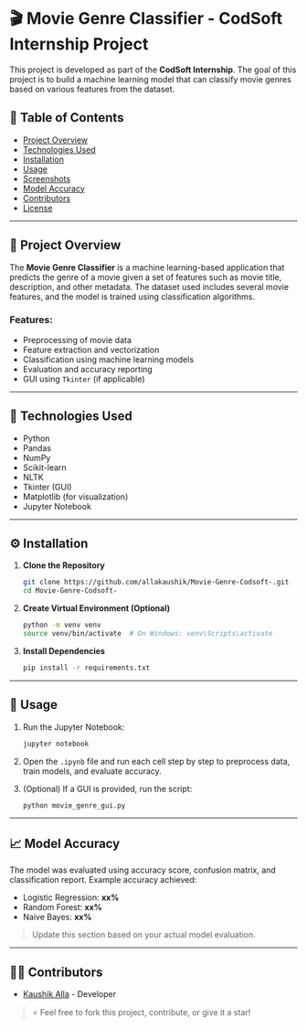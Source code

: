# 🎬 Movie Genre Classifier - CodSoft Internship Project

This project is developed as part of the **CodSoft Internship**. The goal of this project is to build a machine learning model that can classify movie genres based on various features from the dataset.

## 📌 Table of Contents

- [Project Overview](#project-overview)
- [Technologies Used](#technologies-used)
- [Installation](#installation)
- [Usage](#usage)
- [Screenshots](#screenshots)
- [Model Accuracy](#model-accuracy)
- [Contributors](#contributors)
- [License](#license)

---

## 🚀 Project Overview

The **Movie Genre Classifier** is a machine learning-based application that predicts the genre of a movie given a set of features such as movie title, description, and other metadata. The dataset used includes several movie features, and the model is trained using classification algorithms.

### Features:
- Preprocessing of movie data
- Feature extraction and vectorization
- Classification using machine learning models
- Evaluation and accuracy reporting
- GUI using `Tkinter` (if applicable)

---

## 🧠 Technologies Used

- Python
- Pandas
- NumPy
- Scikit-learn
- NLTK
- Tkinter (GUI)
- Matplotlib (for visualization)
- Jupyter Notebook

---

## ⚙️ Installation

1. **Clone the Repository**
   ```bash
   git clone https://github.com/allakaushik/Movie-Genre-Codsoft-.git
   cd Movie-Genre-Codsoft-
   ```

2. **Create Virtual Environment (Optional)**
   ```bash
   python -m venv venv
   source venv/bin/activate  # On Windows: venv\Scripts\activate
   ```

3. **Install Dependencies**
   ```bash
   pip install -r requirements.txt
   ```

---

## 🧪 Usage

1. Run the Jupyter Notebook:
   ```bash
   jupyter notebook
   ```

2. Open the `.ipynb` file and run each cell step by step to preprocess data, train models, and evaluate accuracy.

3. (Optional) If a GUI is provided, run the script:
   ```bash
   python movie_genre_gui.py
   ```

---

## 📈 Model Accuracy

The model was evaluated using accuracy score, confusion matrix, and classification report. Example accuracy achieved:

- Logistic Regression: **xx%**
- Random Forest: **xx%**
- Naive Bayes: **xx%**

> Update this section based on your actual model evaluation.

---

## 👨‍💻 Contributors

- [Kaushik Alla](https://github.com/allakaushik) - Developer

> ⭐ Feel free to fork this project, contribute, or give it a star!

